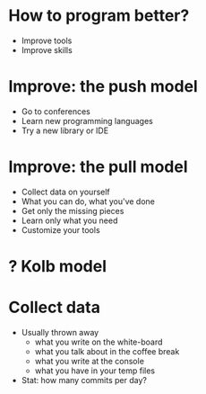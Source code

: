 
# How to program better?

  - Improve tools
  - Improve skills

# Improve: the push model

  - Go to conferences
  - Learn new programming languages
  - Try a new library or IDE

# Improve: the pull model

  - Collect data on yourself
  - What you can do, what you've done
  - Get only the missing pieces
  - Learn only what you need
  - Customize your tools

# ? Kolb model

# Collect data

  - Usually thrown away
    - what you write on the white-board
    - what you talk about in the coffee break
    - what you write at the console
    - what you have in your temp files
  - Stat: how many commits per day?
